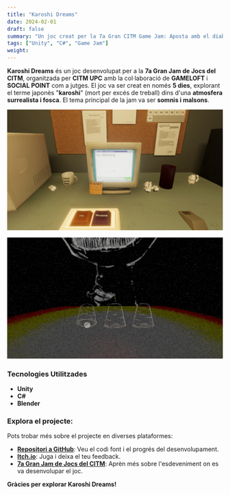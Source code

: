 ```yaml
---
title: "Karoshi Dreams"
date: 2024-02-01
draft: false
summary: "Un joc creat per la 7a Gran CITM Game Jam: Aposta amb el diable mentre treballes fins a la mort."
tags: ["Unity", "C#", "Game Jam"]
weight:
---
```


**Karoshi Dreams** és un joc desenvolupat per a la **7a Gran Jam de Jocs del CITM**, organitzada per **CITM UPC** amb la col·laboració de **GAMELOFT** i **SOCIAL POINT** com a jutges. El joc va ser creat en només **5 dies**, explorant el terme japonès "**karoshi**" (mort per excés de treball) dins d'una **atmosfera surrealista i fosca**. El tema principal de la jam va ser **somnis i malsons**.

![](img_1.png)

![](img_2.png)

### Tecnologies Utilitzades

- **Unity**
- **C#**
- **Blender**

### Explora el projecte:

Pots trobar més sobre el projecte en diverses plataformes:

- [**Repositori a GitHub**](https://github.com/Very-Serious-Games/Karoshi-Dreams): Veu el codi font i el progrés del desenvolupament.
- [**Itch.io**](https://mdoradom.itch.io/karoshidreams): Juga i deixa el teu feedback.
- [**7a Gran Jam de Jocs del CITM**](https://itch.io/jam/7a-gran-citm-game-jam/): Aprèn més sobre l'esdeveniment on es va desenvolupar el joc.

**Gràcies per explorar Karoshi Dreams!**
